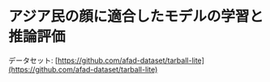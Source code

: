 # アジア民の顔に適合したモデルの学習と推論評価
データセット: [https://github.com/afad-dataset/tarball-lite](https://github.com/afad-dataset/tarball-lite)